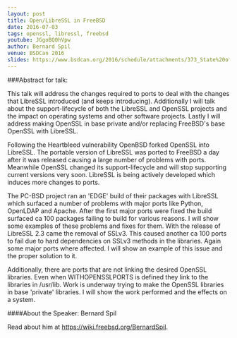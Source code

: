 ```yaml
---
layout: post
title: Open/LibreSSL in FreeBSD
date: 2016-07-03
tags: openssl, libressl, freebsd
youtube: JGgoBQ0hVpw
author: Bernard Spil
venue: BSDCan 2016
slides: https://www.bsdcan.org/2016/schedule/attachments/373_State%20of%20LibreSSL%20in%20FreeBSD%20ports%20and%20base.pdf
---
```


###Abstract for talk:

This talk will address the changes required to ports to deal with the changes that LibreSSL introduced (and keeps introducing). Additionally I will talk about the support-lifecycle of both the LibreSSL and OpenSSL projects and the impact on operating systems and other software projects. Lastly I will address making OpenSSL in base private and/or replacing FreeBSD's base OpenSSL with LibreSSL.

Following the Heartbleed vulnerability OpenBSD forked OpenSSL into LibreSSL. The portable version of LibreSSL was ported to FreeBSD a day after it was released causing a large number of problems with ports. Meanwhile OpenSSL changed its support-lifecycle and will stop supporting current versions very soon. LibreSSL is being actively developed which induces more changes to ports.

The PC-BSD project ran an 'EDGE' build of their packages with LibreSSL which surfaced a number of problems with major ports like Python, OpenLDAP and Apache. After the first major ports were fixed the build surfaced ca 100 packages failing to build for various reasons. I will show some examples of these problems and fixes for them. With the release of LibreSSL 2.3 came the removal of SSLv3. This caused another ca 100 ports to fail due to hard dependencies on SSLv3 methods in the libraries. Again some major ports where affected. I will show an example of this issue and the proper solution to it.

Additionally, there are ports that are not linking the desired OpenSSL libraries. Even when WITHOPENSSLPORTS is defined they link to the libraries in /usr/lib. Work is underway trying to make the OpenSSL libraries in base 'private' libraries. I will show the work performed and the effects on a system.


####About the Speaker: Bernard Spil

Read about him at https://wiki.freebsd.org/BernardSpil. 
